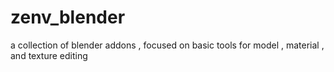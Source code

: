 # zenv_blender
a collection of blender addons , focused on basic tools for model , material , and texture editing
